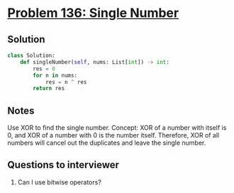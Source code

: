 # [Problem 136: Single Number](https://leetcode.com/problems/single-number/)

## Solution

```py
class Solution:
    def singleNumber(self, nums: List[int]) -> int:
        res = 0
        for n in nums:
            res = n ^ res
        return res
```

## Notes

Use XOR to find the single number.
Concept: XOR of a number with itself is 0, and XOR of a number with 0 is the number itself.
Therefore, XOR of all numbers will cancel out the duplicates and leave the single number.

## Questions to interviewer

1. Can I use bitwise operators?
